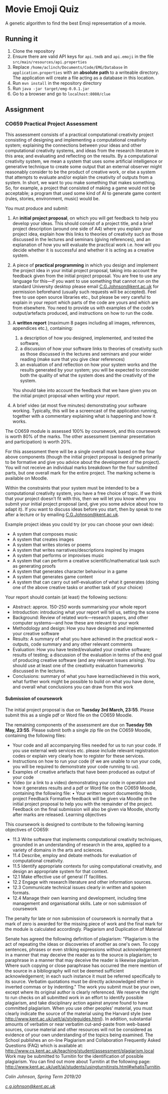 # Movie Emoji Quiz
A genetic algorithm to find the best Emoji representation of a movie.

## Running it
1. Clone the repository
2. Ensure there are valid API keys for `api.tmdb` and `api.emoji` in the file `src/main/resources/api.properties`
3. Replace `/home/aclinch/Documents/Code/EMG/Database` in `application.properties` with an **absolute path** to a writeable directory. The application will create a file acting as a database in this location.
4. Run `mvn install` in the repository directory
5. Run `java -jar target/emg-0.0.1.jar`
6. Go to a browser and go to `localhost:8080/clue`

## Assignment

### CO659 Practical Project Assessment
This assessment consists of a practical computational creativity project consisting of designing and implementing a computational creativity system; explaining the connections between your ideas and other computational creativity systems, and ideas from the research literature in this area; and evaluating and reflecting on the results. By a computational creativity system, we mean a system that uses some artificial intelligence or generative technique to create some output that an external observer might reasonably consider to be the product of creative work, or else a system that attempts to evaluate and/or explain the creativity of outputs from a system. In short, we want to you make something that makes something. So, for example, a project that consisted of making a game would not be acceptable; a program that used some kind of AI to generate game content (rules, stories, environment, music) would be.

You must produce and submit: 

1. An **initial project proposal**, on which you will get feedback to help you develop your ideas. This should consist of a project title, and a brief project description (around one side of A4) where you explain your project idea, explain how this links to theories of creativity such as those discussed in the lectures and seminars (giving references), and an explanation of how you will evaluate the practical work i.e. how will you decide whether it is successful and whether it is acting as a creative system.
2. A piece of **practical programming** in which you design and implement the project idea in your initial project proposal, taking into account the feedback given from the initial project proposal. You are free to use any language for this—if you want to use something that cannot run on the standard University desktop please email C.G.Johnson@kent.ac.uk for permission beforehand (usually such requests will be accepted). Feel free to use open source libraries etc., but please be very careful to explain in your report which parts of the code are yours and which are from elsewhere. You need to provide us with examples of the code’s output/artefacts produced, and instructions on how to run the code. 
3. A **written report** (maximum 8 pages including all images, references, appendices etc.), containing:
    
    1. a description of how you designed, implemented, and tested the software, 
    1. a discussion of how your software links to theories of creativity such as those discussed in the lectures and seminars and your wider reading (make sure that you give clear references)
    1. an evaluation of and reflection on how your system works and the results generated by your system; you will be expected to consider both the quality of what the system does and the creativity of the system.
    
    You should take into account the feedback that we have given you on the initial project proposal when writing your report. 

4. A brief video (at most five minutes) demonstrating your software working. Typically, this will be a screencast of the application running, together with a commentary explaining what is happening and how it works.

The CO659 module is assessed 100% by coursework, and this coursework is worth 80% of the marks. The other assessment (seminar presentation and participation) is worth 20%.
 
For this assessment there will be a single overall mark based on the four above components (though the initial project proposal is designed primarily to be formative and give you advice about the development of the project). You will not receive an individual marks breakdown for the four submitted parts, but one overall mark for the entire project. The marking scheme is available on Moodle.

Within the constraints that your system must be intended to be a computational creativity system, you have a free choice of topic. If we think that your project doesn’t fit with this, then we will let you know when you submit your initial project proposal (and, give you some advice about how to adapt it). If you want to discuss ideas before you start, then by speak to me after a lecture or by emailing [C.G.Johnson@kent.ac.uk](mailto:C.G.Johnson@kent.ac.uk "Email C G Johnson").

Example project ideas you could try (or you can choose your own idea):

- A system that composes music
- A system that creates images
- A system that writes stories or poems
- A system that writes narratives/descriptions inspired by images
- A system that performs or improvises music 
- A system that can perform a creative scientific/mathematical task such as generating proofs
- A system that generates character behaviour in a game
- A system that generates game content
- A system that can carry out self-evaluation of what it generates (doing one of the above creative tasks or another task of your choice)

Your report should contain (at least) the following sections:
- Abstract: approx. 150-250 words summarising your whole report
- Introduction: introducing what your report will tell us, setting the scene
- Background: Review of related work—research papers, and other computer systems—and how these are relevant to your work
- Methodology and design: How you have designed and implemented your creative software
- Results: A summary of what you have achieved in the practical work – outputs, code summary and any other relevant comments
- Evaluation: How you have tested/evaluated your creative software; results of testing; a discussion of the evaluation in terms of the end goal of producing creative software (and any relevant issues arising). You should use at least one of the creativity evaluation frameworks discussed in the lectures.
- Conclusions: summary of what you have learned/achieved in this work, what further work might be possible to build on what you have done, and overall what conclusions you can draw from this work

#### Submission of coursework

The initial project proposal is due on **Tuesday 3rd March, 23:55**. Please submit this as a single pdf or Word file on the CO659 Moodle.

The remaining components of the assessment are due on **Tuesday 5th May, 23:55**. Please submit both a single zip file on the CO659 Moodle, containing the following files:

- Your code and all accompanying files needed for us to run your code. If you use external web services etc. please include relevant registration codes or explain very clearly how to register for these services. 
- Instructions on how to run your code (if we are unable to run your code, you will be required to demonstrate your code running to us). 
- Examples of creative artefacts that have been produced as output of your code
- Video (or a link to a video) demonstrating your code in operation and how it generates results
and a pdf or Word file on the CO659 Moodle, containing the following file:
    • Your written report documenting this project
Feedback
Formative feedback will be given via Moodle on the initial project proposal to help you with the remainder of the project. Feedback on the final submission will also be given via Moodle, shortly after marks are released.
Learning objectives

This coursework is designed to contribute to the following learning objectives of CO659:
- 11.3 Write software that implements computational creativity techniques, grounded in an understanding of research in the area, applied to a variety of domains in the arts and sciences.
- 11.4 Describe, employ and debate methods for evaluation of computational creativity.
- 11.5 Identify appropriate contexts for using computational creativity, and design an appropriate system for that context.
- 12.1 Make effective use of general IT facilities.
- 12.2 Engage with research literature and other information sources.
- 12.3 Communicate technical issues clearly in written and spoken formats.
- 12.4 Manage their own learning and development, including time management and organisational skills.
Late or non submission of coursework

The penalty for late or non submission of coursework is normally that a mark of zero is awarded for the missing piece of work and the final mark for the module is calculated accordingly. 
Plagiarism and Duplication of Material

Senate has agreed the following definition of plagiarism: "Plagiarism is the act of repeating the ideas or discoveries of another as one's own. To copy sentences, phrases or even striking expressions without acknowledgement in a manner that may deceive the reader as to the source is plagiarism; to paraphrase in a manner that may deceive the reader is likewise plagiarism. Where such copying or close paraphrase has occurred the mere mention of the source in a bibliography will not be deemed sufficient acknowledgement; in each such instance it must be referred specifically to its source. Verbatim quotations must be directly acknowledged either in inverted commas or by indenting." The work you submit must be your own, except where its original author is clearly referenced. We reserve the right to run checks on all submitted work in an effort to identify possible plagiarism, and take disciplinary action against anyone found to have committed plagiarism. When you use other peoples' material, you must clearly indicate the source of the material using the Harvard style (see http://www.kent.ac.uk/uelt/ai/styleguides.html). 
In addition, substantial amounts of verbatim or near verbatim cut-and-paste from web-based sources, course material and other resources will not be considered as evidence of your own understanding of the topics being examined. 
The School publishes an on-line Plagiarism and Collaboration Frequently Asked Questions (FAQ) which is available at: 
http://www.cs.kent.ac.uk/teaching/student/assessment/plagiarism.local 
Work may be submitted to Turnitin for the identification of possible plagiarism. You can find out more about Turnitin at the following page: http://www.kent.ac.uk/uelt/ai/students/usingturnitinsts.html#whatisTurnitin. 

_Colin Johnson, Spring Term 2019/20_

_[c.g.johnson@kent.ac.uk](mailto:c.g.johnson@kent.ac.uk)_ 
